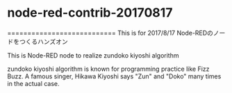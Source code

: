 # node-red-contrib-20170817
===========================
This is for 2017/8/17 Node-REDのノードをつくるハンズオン

This is Node-RED node to realize zundoko kiyoshi algorithm

zundoko kiyoshi algorithm is known for programming practice like Fizz Buzz.
A famous singer, Hikawa Kiyoshi says "Zun" and "Doko" many times in the actual case.

